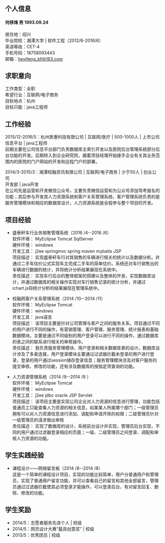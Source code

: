 ## 个人信息   
#### 何栘烽     男     1993.09.24   
居住地：绍兴   
毕业院校：湘潭大学 | 软件工程（2012/6-2016/6）   
英语等级：CET-4   
手机号码：18758093443   
邮箱：heyifeng_kf@163.com   
## 求职意向   
工作类型：全职   
希望行业：互联网/电子商务   
目标地点：杭州   
目标只能：java工程师   
## 工作经验   
2015/12-2016/5：杭州医惠科技有限公司 | 互联网/医疗 | 500-1000人 | 上市公司   
信息平台 | java工程师  
前期主要在公司信息平台部门负责数据库主索引开发以及医院后台管理系统部分后台功能的开发。后期转入到企业研究院，跟着项目经理开始接手企业有关其业务范围内的医院的门户网站的开发和远程门户的部署。   
   
2014/3-2015/3：湘潭校融资讯有限公司 | 互联网/电子商务 | 少于50人 | 创业公司   
开发部 | java开发   
在公司先是运营和开发微信公众号，主要负责微信运营和为公众号添加驾考报名的功能；其后参与开发其人力资源系统和客户关系管理系统，客户管理系统负责的是服务管理模块和相应的数据库设计，人力资源系统是全程参与整个项目的开发。   
## 项目经验   
* 盛泰轩车行业务销售管理系统（2016 /4--2016 /6）   
软件环境：	MyEclipse Tomcat SqlServer   
硬件环境：	windows   
开发工具：	j2ee springmvc spring maven mybatis JSP   
项目描述：	实现盛泰轩车行对其销售的车辆进行相关的统计以及数据分析。并通过二手车估价公式实现车主完成二手车的简单估价。系统还对车行销售出的车辆进行数据的统计，并将统计分析结果展现在系统中。   
责任描述：	实现车行后台的整体框架的搭建以及整体的开发，实现数据库设计，并通过数据库的相关操作实现对车行销售记录的统计分析，并通过ichart.js将统计分析的结果展现在管理系统中。   
   
* 校融网客户关系管理系统（2014 /10--2014 /11）   
软件环境：	MyEclipse Tomcat   
硬件环境：	windows   
开发工具：	java语言   
项目描述：	该项目主要是针对公司管理与客户之间的服务关系，项目通过不同的用户进行不同的操作，有营销管理、客户管理、服务管理、统计报表和基础数据模块。主要是通过不同级别的用户登录可以进行不同的操作，通过数据库的表之间的联系进行相关的审核操作。   
责任描述：	我负责服务管理模块、用户登录和相关数据库表的设计。数据库设计涉及了多表连接，用户登录模块主要通过过滤器拦截未登录的用户进行登录，登录的用户通过session储存登录信息；服务管理模块涉及对客户服务的提交审核、修改的功能，还有涉及数据库的按指定项查询的功能。   
   
* 人力资源管理系统（2014 /9--2014 /9 ）   
软件环境：	MyEclipse Tomcat   
硬件环境：	windows   
开发工具：	j2ee jdbc oracle JSP Servlet   
项目描述：	该项目主要是实现公司企业对人力资源的信息进行管理，功能包括普通员工只能查看人力资源的相关信息，如某某人所属哪个部门；一级管理员拥有可以对人力资源信息进行添加、调配和申请开除的权限；二级管理员针对一级管理员的请求做出审核   
责任描述：	实现了数据库的设计，系统前台设计并实现，管理员后台实现，不同的用户通过过滤器登录相应的页面；一级、二级管理员之间登录、调配和审核人力资源的功能。   
   
## 学生实践经验   
* 课程设计——网络留言板（2014 /8--2014 /8）   
这是一个简单的课程设计项目，实现的功能比较简单，用户分普通用户和管理员，实现了普通用户留言功能，并可以查看自己的留言和其他全部留言，管理员通过过滤器拦截使其必须登录才能操作，可以登录后台，有对留言回复、删除、修改的功能。   
   
## 学生奖励   
* 2014/5：志愿者服务先进个人 | 校级   
* 2014/5：网页设计大赛“最具创意奖” | 校级   
* 2013/5：优秀团员 | 校级   


